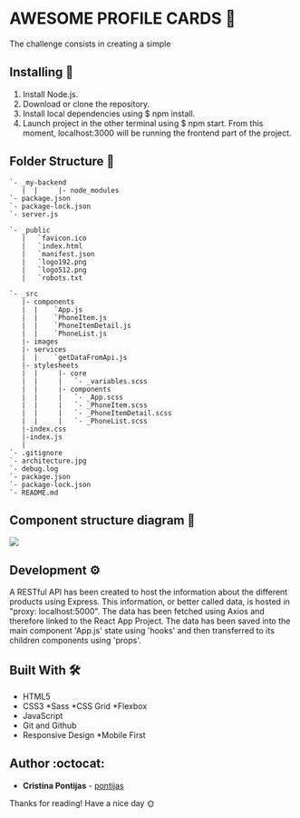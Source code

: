 # AWESOME PROFILE CARDS 🎯

The challenge consists in creating a simple 

## Installing :wrench:

1. Install Node.js.
2. Download or clone the repository.
3. Install local dependencies using \$ npm install.
4. Launch project in the other terminal using \$ npm start. From this moment, localhost:3000 will be running the frontend part of the project.

## Folder Structure :open_file_folder:
```
`- _my-backend
   |  |		|- node_modules
`- package.json
`- package-lock.json
`- server.js

`- _public
   |   `favicon.ico
   |   `index.html
   |   `manifest.json
   |   `logo192.png
   |   `logo512.png
   |   `robots.txt

`- _src
   |- components
   |  |    `App.js
   |  |    `PhoneItem.js
   |  |    `PhoneItemDetail.js
   |  |    `PhoneList.js
   |- images
   |- services
   |  |    `getDataFromApi.js
   |- stylesheets
   |  |		|- core
   |  |    	|	`- _variables.scss
   |  |		|- components
   |  |    	|	`- _App.scss
   |  |    	|	`- _PhoneItem.scss
   |  |    	|	`- _PhoneItemDetail.scss
   |  |    	|	`- _PhoneList.scss
   |-index.css
   |-index.js
   |
`- .gitignore
`- architecture.jpg
`- debug.log
`- package.json
`- package-lock.json
`- README.md 

```

## Component structure diagram 📌

![](architecture.jpg)

## Development ⚙

A RESTful API has been created to host the information about the different products using Express. This information, or better called data, is hosted in "proxy: localhost:5000". The data has been fetched using Axios and therefore linked to the React App Project. The data has been saved into the main component 'App.js' state using 'hooks' and then transferred to its children components using 'props'.

## Built With 🛠

- HTML5
- CSS3
  *Sass
  *CSS Grid
  *Flexbox
- JavaScript
- Git and Github
- Responsive Design
   *Mobile First 

## Author :octocat:

- **Cristina Pontijas** - [pontijas](https://github.com/pontijas)

Thanks for reading!
Have a nice day 🌞
